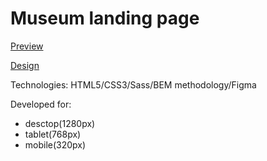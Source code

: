 # Museum landing page

[Preview](https://deelray.github.io/museum-landing-page/)

[Design](https://www.figma.com/file/i8XiqSgs44QEVPHuMbkNO2/museum-prototype?node-id=323%3A1957)

Technologies:
HTML5/CSS3/Sass/BEM methodology/Figma

Developed for:
- desctop(1280px)
- tablet(768px)
- mobile(320px)
